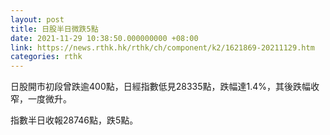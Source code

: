 ```yaml
---
layout: post
title: 日股半日微跌5點
date: 2021-11-29 10:38:50.000000000 +08:00
link: https://news.rthk.hk/rthk/ch/component/k2/1621869-20211129.htm
categories: rthk
---
```


日股開市初段曾跌逾400點，日經指數低見28335點，跌幅達1.4%，其後跌幅收窄，一度微升。

指數半日收報28746點，跌5點。
